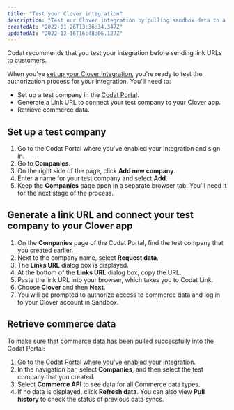 ```yaml
---
title: "Test your Clover integration"
description: "Test our Clover integration by pulling sandbox data to a test Company"
createdAt: "2022-01-26T13:36:34.347Z"
updatedAt: "2022-12-16T16:48:06.127Z"
---
```


Codat recommends that you test your integration before sending link URLs to customers.

When you've [set up your Clover integration](/set-up-your-clover-integration), you're ready to test the authorization process for your integration. You'll need to:

- Set up a test company in the [Codat Portal](https://app.codat.io).
- Generate a Link URL to connect your test company to your Clover app.
- Retrieve commerce data.

## Set up a test company

1. Go to the Codat Portal where you've enabled your integration and sign in.
2. Go to **Companies**.
3. On the right side of the page, click **Add new company**.
4. Enter a name for your test company and select **Add**.
5. Keep the **Companies** page open in a separate browser tab. You'll need it for the next stage of the process.

## Generate a link URL and connect your test company to your Clover app

1. On the **Companies** page of the Codat Portal, find the test company that you created earlier.
2. Next to the company name, select **Request data**.
3. The **Links URL** dialog box is displayed.
4. At the bottom of the **Links URL** dialog box, copy the URL.
5. Paste the link URL into your browser, which takes you to Codat Link.
6. Choose **Clover** and then **Next**.
7. You will be prompted to authorize access to commerce data and log in to your Clover account in Sandbox.

## Retrieve commerce data

To make sure that commerce data has been pulled successfully into the Codat Portal:

1. Go to the Codat Portal where you've enabled your integration.
2. In the navigation bar, select **Companies**, and then select the test company that you created.
3. Select **Commerce API** to see data for all Commerce data types.
4. If no data is displayed, click **Refresh data**. You can also view **Pull history** to check the status of previous data syncs.
